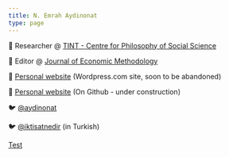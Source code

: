 ```yaml
---
title: N. Emrah Aydinonat
type: page
---
```


🥼 Researcher @ [TINT - Centre for Philosophy of Social Science](http://tint.helsinki.fi/)

📘 Editor @ [Journal of Economic Methodology](https://www.tandfonline.com/toc/rjec20/current)

🔗 [Personal website](http://neaydinonat.com) (Wordpress.com site, soon to be abandoned)

🔗 [Personal website](http://aydinonat.github.io/academic) (On Github - under construction)


🐦 [@aydinonat](https://twitter.com/aydinonat) 

🐦 [@iktisatnedir](https://twitter.com/iktisatnedir) (in Turkish)

[Test](https:/aydinonat.github.io/README.md)
